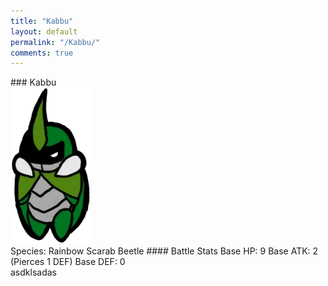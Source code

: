 ```yaml
---
title: "Kabbu"
layout: default
permalink: "/Kabbu/"
comments: true
---
```

<div class='character bestiary__entry' markdown=1>
### Kabbu
<div class='bestiary__portrait'>
    <img src="/assets/images/kabbu.png">
</div>
Species: Rainbow Scarab Beetle
#### Battle Stats
Base HP: 9  
Base ATK: 2 (Pierces 1 DEF)  
Base DEF: 0
</div>
asdklsadas
